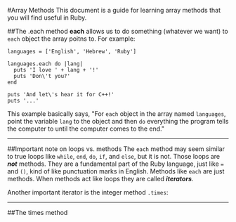 #Array Methods
This document is a guide for learning array methods that you will find useful in Ruby.

##The .each method
**each** allows us to do something (whatever we want) to ```each``` object the array poitns to. For example:

```
languages = ['English', 'Hebrew', 'Ruby']

languages.each do |lang|
  puts 'I love ' + lang + '!'
  puts 'Don\'t you?'
end

puts 'And let\'s hear it for C++!'
puts '...'
```
This example basically says, "For ```each``` object in the array named ```languages```, point the variable ```lang``` to the object and then ```do``` everything the program tells the computer to until the computer comes to the end."

---
##Important note on loops vs. methods
The ``each`` method may seem similar to true loops like `while`, `end`, `do`, `if`, and `else`, but it is not. Those loops are ***not*** methods. They are a fundamental part of the Ruby language, just like `=` and `()`, kind of like punctuation marks in English. Methods like `each` are just methods. When methods act like loops they are called ***iterators***.

Another important iterator is the integer method `.times`:

---

##The times method
